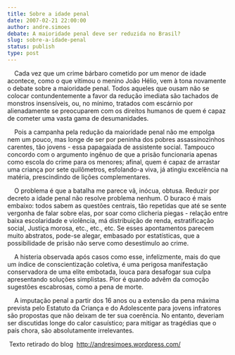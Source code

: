 ```yaml
---
title: Sobre a idade penal
date: 2007-02-21 22:00:00
author: andre.simoes
debate: A maioridade penal deve ser reduzida no Brasil?
slug: sobre-a-idade-penal
status: publish 
type: post
---
```


    Cada vez que um crime bárbaro cometido por um menor de idade acontece, como o que vitimou o menino João Hélio, vem à tona novamente o debate sobre a maioridade penal. Todos aqueles que ousam não se colocar contundentemente a favor da redução imediata são tachados de monstros insensíveis, ou, no mínimo, tratados com escárnio por alienadamente se preocuparem com os direitos humanos de quem é capaz de cometer uma vasta gama de desumanidades.  
  
    Pois a campanha pela redução da maioridade penal não me empolga nem um pouco, mas longe de ser por peninha dos pobres assassinozinhos carentes, tão jovens - essa papagaiada de assistente social. Tampouco concordo com o argumento ingênuo de que a prisão funcionaria apenas como escola do crime para os menores; afinal, quem é capaz de arrastar uma criança por sete quilômetros, esfolando-a viva, já atingiu excelência na matéria, prescindindo de lições complementares.  
  
    O problema é que a batalha me parece vã, inócua, obtusa. Reduzir por decreto a idade penal não resolve problema nenhum. O buraco é mais embaixo: todos sabem as questões centrais, tão repetidas que até se sente vergonha de falar sobre elas, por soar como clicheria piegas - relação entre baixa escolaridade e violência, má distribuição de renda, estratificação social, Justiça morosa, etc., etc., etc. Se esses apontamentos parecem muito abstratos, pode-se alegar, embasado por estatísticas, que a possibilidade de prisão não serve como desestímulo ao crime.  
  
    A histeria observada após casos como esse, infelizmente, mais do que um índice de conscientização coletiva, é uma perigosa manifestação conservadora de uma elite embotada, louca para desafogar sua culpa apresentando soluções simplistas. Pior é quando advêm da comoção sugestões escabrosas, como a pena de morte.  
  
    A imputação penal a partir dos 16 anos ou a extensão da pena máxima prevista pelo Estatuto da Criança e do Adolescente para jovens infratores são propostas que não deixam de ter sua coerência. No entanto, deveriam ser discutidas longe do calor casuístico; para mitigar as tragédias que o país chora, são absolutamente irrelevantes.      
  
  
 Texto retirado do blog  http://andresimoes.wordpress.com/  
  

